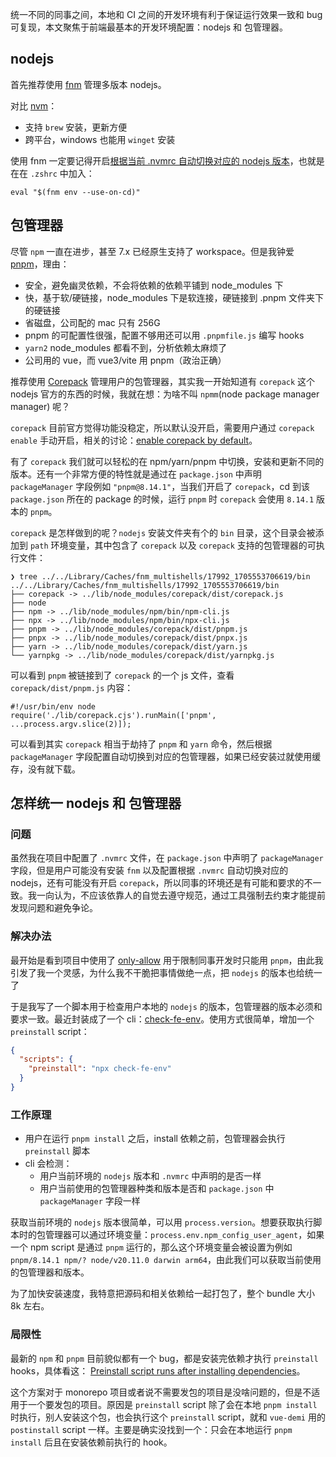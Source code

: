 统一不同的同事之间，本地和 CI 之间的开发环境有利于保证运行效果一致和 bug 可复现，本文聚焦于前端最基本的开发环境配置：nodejs 和 包管理器。

## nodejs

首先推荐使用 [fnm](https://github.com/Schniz/fnm) 管理多版本 nodejs。

对比 [nvm](https://github.com/nvm-sh/nvm)：

- 支持 `brew` 安装，更新方便
- 跨平台，windows 也能用 `winget` 安装

使用 fnm 一定要记得开启[根据当前 .nvmrc 自动切换对应的 nodejs 版本](https://github.com/Schniz/fnm#shell-setup)，也就是在在 `.zshrc` 中加入：

```shell
eval "$(fnm env --use-on-cd)"
```

## 包管理器

尽管 `npm` 一直在进步，甚至 7.x 已经原生支持了 workspace。但是我钟爱 [pnpm](https://pnpm.io/)，理由：

- 安全，避免幽灵依赖，不会将依赖的依赖平铺到 node_modules 下
- 快，基于软/硬链接，node_modules 下是软连接，硬链接到 .pnpm 文件夹下的硬链接
- 省磁盘，公司配的 mac 只有 256G
- pnpm 的可配置性很强，配置不够用还可以用 `.pnpmfile.js` 编写 hooks
- `yarn2` node_modules 都看不到，分析依赖太麻烦了
- 公司用的 vue，而 vue3/vite 用 pnpm（政治正确）

推荐使用 [Corepack](https://nodejs.org/api/corepack.html) 管理用户的包管理器，其实我一开始知道有 `corepack` 这个 nodejs 官方的东西的时候，我就在想：为啥不叫 `npmm`(node package manager manager) 呢？

`corepack` 目前官方觉得功能没稳定，所以默认没开启，需要用户通过 `corepack enable` 手动开启，相关的讨论：[enable corepack by default](https://github.com/nodejs/node/issues/50963)。

有了 `corepack` 我们就可以轻松的在 npm/yarn/pnpm 中切换，安装和更新不同的版本。还有一个非常方便的特性就是通过在 `package.json` 中声明 `packageManager` 字段例如 `"pnpm@8.14.1"`，当我们开启了 `corepack`，cd 到该 `package.json` 所在的 package 的时候，运行 `pnpm` 时 `corepack` 会使用 `8.14.1` 版本的 `pnpm`。

`corepack` 是怎样做到的呢？`nodejs` 安装文件夹有个的 `bin` 目录，这个目录会被添加到 `path` 环境变量，其中包含了 `corepack` 以及 `corepack` 支持的包管理器的可执行文件：

```shell
❯ tree ../../Library/Caches/fnm_multishells/17992_1705553706619/bin
../../Library/Caches/fnm_multishells/17992_1705553706619/bin
├── corepack -> ../lib/node_modules/corepack/dist/corepack.js
├── node
├── npm -> ../lib/node_modules/npm/bin/npm-cli.js
├── npx -> ../lib/node_modules/npm/bin/npx-cli.js
├── pnpm -> ../lib/node_modules/corepack/dist/pnpm.js
├── pnpx -> ../lib/node_modules/corepack/dist/pnpx.js
├── yarn -> ../lib/node_modules/corepack/dist/yarn.js
└── yarnpkg -> ../lib/node_modules/corepack/dist/yarnpkg.js
```

可以看到 `pnpm` 被链接到了 `corepack` 的一个 js 文件，查看 `corepack/dist/pnpm.js` 内容：

```shell
#!/usr/bin/env node
require('./lib/corepack.cjs').runMain(['pnpm', ...process.argv.slice(2)]);
```

可以看到其实 `corepack` 相当于劫持了 `pnpm` 和 `yarn` 命令，然后根据 `packageManager` 字段配置自动切换到对应的包管理器，如果已经安装过就使用缓存，没有就下载。

## 怎样统一 nodejs 和 包管理器

### 问题

虽然我在项目中配置了 `.nvmrc` 文件，在 `package.json` 中声明了 `packageManager` 字段，但是用户可能没有安装 `fnm` 以及配置根据 `.nvmrc` 自动切换对应的 nodejs，还有可能没有开启 `corepack`，所以同事的环境还是有可能和要求的不一致。我一向认为，不应该依靠人的自觉去遵守规范，通过工具强制去约束才能提前发现问题和避免争论。

### 解决办法

最开始是看到项目中使用了 [only-allow](https://www.npmjs.com/package/only-allow) 用于限制同事开发时只能用 `pnpm`，由此我引发了我一个灵感，为什么我不干脆把事情做绝一点，把 `nodejs` 的版本也给统一了

于是我写了一个脚本用于检查用户本地的 `nodejs` 的版本，包管理器的版本必须和要求一致。最近封装成了一个 cli：[check-fe-env](https://github.com/tjx666/check-fe-env)。使用方式很简单，增加一个 `preinstall` script：

```json
{
  "scripts": {
    "preinstall": "npx check-fe-env"
  }
}
```

### 工作原理

- 用户在运行 `pnpm install` 之后，install 依赖之前，包管理器会执行 `preinstall` 脚本
- cli 会检测：
  - 用户当前环境的 `nodejs` 版本和 `.nvmrc` 中声明的是否一样
  - 用户当前使用的包管理器种类和版本是否和 `package.json` 中 `packageManager` 字段一样

获取当前环境的 `nodejs` 版本很简单，可以用 `process.version`。想要获取执行脚本时的包管理器可以通过环境变量：`process.env.npm_config_user_agent`，如果一个 npm script 是通过 `pnpm` 运行的，那么这个环境变量会被设置为例如 `pnpm/8.14.1 npm/? node/v20.11.0 darwin arm64`，由此我们可以获取当前使用的包管理器和版本。

为了加快安装速度，我特意把源码和相关依赖给一起打包了，整个 bundle 大小 8k 左右。

### 局限性

最新的 `npm` 和 `pnpm` 目前貌似都有一个 bug，都是安装完依赖才执行 `preinstall` hooks，具体看这： [Preinstall script runs after installing dependencies](https://github.com/npm/cli/issues/2660)。

这个方案对于 monorepo 项目或者说不需要发包的项目是没啥问题的，但是不适用于一个要发包的项目。原因是 `preinstall` script 除了会在本地 `pnpm install` 时执行，别人安装这个包，也会执行这个 `preinstall` script，就和 `vue-demi` 用的 `postinstall` script 一样。主要是确实没找到一个：只会在本地运行 `pnpm install` 后且在安装依赖前执行的 hook。
